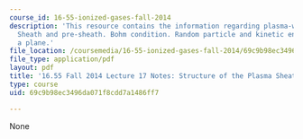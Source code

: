 ```yaml
---
course_id: 16-55-ionized-gases-fall-2014
description: 'This resource contains the information regarding plasma-wall interactions:
  Sheath and pre-sheath. Bohm condition. Random particle and kinetic energy flux across
  a plane.'
file_location: /coursemedia/16-55-ionized-gases-fall-2014/69c9b98ec3496da071f8cdd7a1486ff7_MIT16_55F14_Lecture17.pdf
file_type: application/pdf
layout: pdf
title: '16.55 Fall 2014 Lecture 17 Notes: Structure of the Plasma Sheath'
type: course
uid: 69c9b98ec3496da071f8cdd7a1486ff7

---
```

None